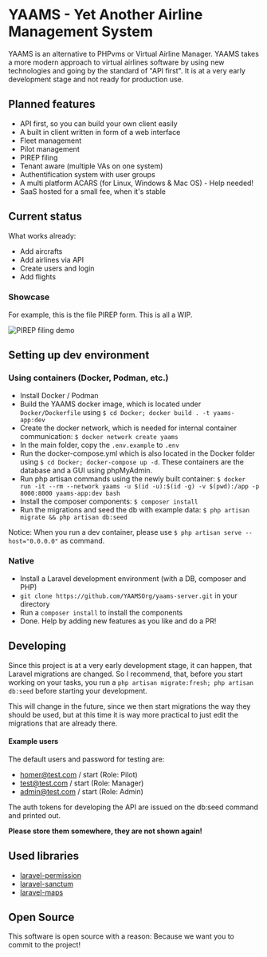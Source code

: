 # YAAMS - Yet Another Airline Management System

YAAMS is an alternative to PHPvms or Virtual Airline Manager. YAAMS takes a more modern approach to virtual airlines software by using new technologies and going by the standard of "API first". It is at a very early development stage and not ready for production use.

## Planned features

* API first, so you can build your own client easily
* A built in client written in form of a web interface
* Fleet management
* Pilot management
* PIREP filing
* Tenant aware (multiple VAs on one system)
* Authentification system with user groups
* A multi platform ACARS (for Linux, Windows & Mac OS) - Help needed!
* SaaS hosted for a small fee, when it's stable

## Current status

What works already:
* Add aircrafts
* Add airlines via API
* Create users and login
* Add flights

### Showcase

For example, this is the file PIREP form. This is all a WIP.

![PIREP filing demo](https://raw.githubusercontent.com/YAAMSOrg/yaams-sever/main/Docs/res/file_pirep_showcase.gif)

## Setting up dev environment

### Using containers (Docker, Podman, etc.)

* Install Docker / Podman
* Build the YAAMS docker image, which is located under `Docker/Dockerfile` using `$ cd Docker; docker build . -t yaams-app:dev`
* Create the docker network, which is needed for internal container communication: `$ docker network create yaams`
* In the main folder, copy the `.env.example` to `.env`
* Run the docker-compose.yml which is also located in the Docker folder using `$ cd Docker; docker-compose up -d`. These containers are the database and a GUI using phpMyAdmin.
* Run php artisan commands using the newly built container: `$ docker run -it --rm --network yaams -u $(id -u):$(id -g) -v $(pwd):/app -p 8000:8000 yaams-app:dev bash`
* Install the composer components: `$ composer install`
* Run the migrations and seed the db with example data: `$ php artisan migrate && php artisan db:seed`

Notice: When you run a dev container, please use `$ php artisan serve --host="0.0.0.0"` as command.

### Native
* Install a Laravel development environment (with a DB, composer and PHP)
* `git clone https://github.com/YAAMSOrg/yaams-server.git` in your directory
* Run a `composer install` to install the components
* Done. Help by adding new features as you like and do a PR!

## Developing

Since this project is at a very early development stage, it can happen, that Laravel migrations are changed. So I recommend, that, before you start working on your tasks, you run a `php artisan migrate:fresh; php artisan db:seed` before starting your development.

This will change in the future, since we then start migrations the way they should be used, but at this time it is way more practical to just edit the migrations that are already there.

#### Example users

The default users and password for testing are: 
* homer@test.com / start (Role: Pilot)
* test@test.com / start (Role: Manager)
* admin@test.com / start (Role: Admin)

The auth tokens for developing the API are issued on the db:seed command and printed out. 

**Please store them somewhere, they are not shown again!**

## Used libraries

* [laravel-permission](https://github.com/spatie/laravel-permission)
* [laravel-sanctum](https://laravel.com/docs/11.x/sanctum)
* [laravel-maps](https://github.com/LarsWiegers/laravel-maps)

## Open Source

This software is open source with a reason: Because we want you to commit to the project!
